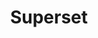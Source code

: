---
draft: false
title: Superset
content:
  id: superset
  name: Superset
  website: https://superset.apache.org/
  short_description: Apache Superset is a data visualization and data exploration platform.
---